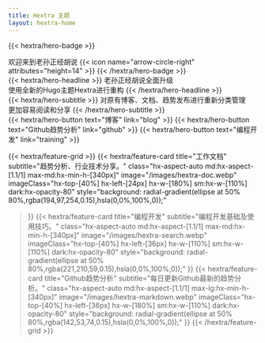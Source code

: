 ```yaml
---
title: Hextra 主题
layout: hextra-home
---
```


{{< hextra/hero-badge >}}
  <div class="hx-w-2 hx-h-2 hx-rounded-full hx-bg-primary-400"></div>
  <span>欢迎来到老孙正经胡说</span>
  {{< icon name="arrow-circle-right" attributes="height=14" >}}
{{< /hextra/hero-badge >}}

<div class="hx-mt-6 hx-mb-6">
{{< hextra/hero-headline >}}
  老孙正经胡说全面升级&nbsp;<br class="sm:hx-block hx-hidden" />使用全新的Hugo主题Hextra进行重构
{{< /hextra/hero-headline >}}
</div>

<div class="hx-mb-12">
{{< hextra/hero-subtitle >}}
  对原有博客、文档、趋势发布进行重新分类管理&nbsp;<br class="sm:hx-block hx-hidden" />更加容易阅读和分享
{{< /hextra/hero-subtitle >}}
</div>

<div class="hx-mb-6">
{{< hextra/hero-button text="博客" link="blog" >}}
{{< hextra/hero-button text="Github趋势分析" link="github" >}}
{{< hextra/hero-button text="编程开发" link="training" >}}
</div>

<div class="hx-mt-6"></div>

{{< hextra/feature-grid >}}
  {{< hextra/feature-card
    title="工作文档"
    subtitle="趋势分析、行业技术分享。"
    class="hx-aspect-auto md:hx-aspect-[1.1/1] max-md:hx-min-h-[340px]"
    image="/images/hextra-doc.webp"
    imageClass="hx-top-[40%] hx-left-[24px] hx-w-[180%] sm:hx-w-[110%] dark:hx-opacity-80"
    style="background: radial-gradient(ellipse at 50% 80%,rgba(194,97,254,0.15),hsla(0,0%,100%,0));"
  >}}
  {{< hextra/feature-card
    title="编程开发"
    subtitle="编程开发基础及使用技巧。"
    class="hx-aspect-auto md:hx-aspect-[1.1/1] max-md:hx-min-h-[340px]"
    image="/images/hextra-search.webp"
    imageClass="hx-top-[40%] hx-left-[36px] hx-w-[110%] sm:hx-w-[110%] dark:hx-opacity-80"
    style="background: radial-gradient(ellipse at 50% 80%,rgba(221,210,59,0.15),hsla(0,0%,100%,0));"
  >}}
  {{< hextra/feature-card
    title="Github趋势分析"
    subtitle="每日更新Github最新的趋势分析。"
    class="hx-aspect-auto md:hx-aspect-[1.1/1] max-lg:hx-min-h-[340px]"
    image="/images/hextra-markdown.webp"
    imageClass="hx-top-[40%] hx-left-[36px] hx-w-[180%] sm:hx-w-[110%] dark:hx-opacity-80"
    style="background: radial-gradient(ellipse at 50% 80%,rgba(142,53,74,0.15),hsla(0,0%,100%,0));"
  >}}
{{< /hextra/feature-grid >}}
